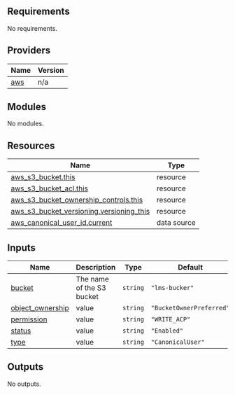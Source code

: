 <!-- BEGIN_TF_DOCS -->
## Requirements

No requirements.

## Providers

| Name | Version |
|------|---------|
| <a name="provider_aws"></a> [aws](#provider\_aws) | n/a |

## Modules

No modules.

## Resources

| Name | Type |
|------|------|
| [aws_s3_bucket.this](https://registry.terraform.io/providers/hashicorp/aws/latest/docs/resources/s3_bucket) | resource |
| [aws_s3_bucket_acl.this](https://registry.terraform.io/providers/hashicorp/aws/latest/docs/resources/s3_bucket_acl) | resource |
| [aws_s3_bucket_ownership_controls.this](https://registry.terraform.io/providers/hashicorp/aws/latest/docs/resources/s3_bucket_ownership_controls) | resource |
| [aws_s3_bucket_versioning.versioning_this](https://registry.terraform.io/providers/hashicorp/aws/latest/docs/resources/s3_bucket_versioning) | resource |
| [aws_canonical_user_id.current](https://registry.terraform.io/providers/hashicorp/aws/latest/docs/data-sources/canonical_user_id) | data source |

## Inputs

| Name | Description | Type | Default | Required |
|------|-------------|------|---------|:--------:|
| <a name="input_bucket"></a> [bucket](#input\_bucket) | The name of the S3 bucket | `string` | `"lms-bucker"` | no |
| <a name="input_object_ownership"></a> [object\_ownership](#input\_object\_ownership) | value | `string` | `"BucketOwnerPreferred"` | no |
| <a name="input_permission"></a> [permission](#input\_permission) | value | `string` | `"WRITE_ACP"` | no |
| <a name="input_status"></a> [status](#input\_status) | value | `string` | `"Enabled"` | no |
| <a name="input_type"></a> [type](#input\_type) | value | `string` | `"CanonicalUser"` | no |

## Outputs

No outputs.
<!-- END_TF_DOCS -->